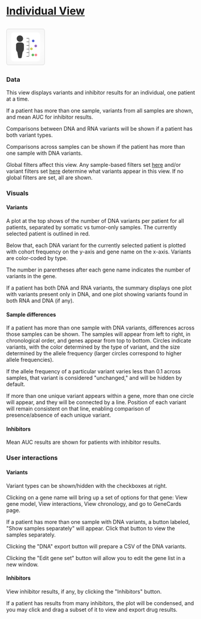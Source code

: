 # [Individual View](http://vizome.org/aml/individual/)

## ![individual](img/individual.png)

### Data
This view displays variants and inhibitor results for an individual, one patient at a time.

If a patient has more than one sample, variants from all samples are shown, and mean AUC for inhibitor results.

Comparisons between DNA and RNA variants will be shown if a patient has both variant types.

Comparisons across samples can be shown if the patient has more than one sample with DNA variants.

Global filters affect this view. Any sample-based filters set [here](http://vizome.org/aml/) and/or variant filters set [here](http://vizome.org/aml/variant_filter/) determine what variants appear in this view. If no global filters are set, all are shown.

### Visuals
#### Variants
A plot at the top shows of the number of DNA variants per patient for all patients, separated by somatic vs tumor-only samples. The currently selected patient is outlined in red.

Below that, each DNA variant for the currently selected patient is plotted with cohort frequency on the y-axis and gene name on the x-axis. Variants are color-coded by type.

The number in parentheses after each gene name indicates the number of variants in the gene.

If a patient has both DNA and RNA variants, the summary displays one plot with variants present only in DNA, and one plot showing variants found in both RNA and DNA (if any).

#### Sample differences
If a patient has more than one sample with DNA variants, differences across those samples can be shown. The samples will appear from left to right, in chronological order, and genes appear from top to bottom. Circles indicate variants, with the color determined by the type of variant, and the size determined by the allele frequency (larger circles correspond to higher allele frequencies).

If the allele frequency of a particular variant varies less than 0.1 across samples, that variant is considered "unchanged," and will be hidden by default.

If more than one unique variant appears within a gene, more than one circle will appear, and they will be connected by a line. Position of each variant will remain consistent on that line, enabling comparison of presence/absence of each unique variant.

#### Inhibitors
Mean AUC results are shown for patients with inhibitor results.

### User interactions
#### Variants
Variant types can be shown/hidden with the checkboxes at right.

Clicking on a gene name will bring up a set of options for that gene: View gene model, View interactions, View chronology, and go to GeneCards page.

If a patient has more than one sample with DNA variants, a button labeled, "Show samples separately" will appear. Click that button to view the samples separately.

Clicking the "DNA" export button will prepare a CSV of the DNA variants.

Clicking the "Edit gene set" button will allow you to edit the gene list in a new window.

#### Inhibitors
View inhibitor results, if any, by clicking the "Inhibitors" button.

If a patient has results from many inhibitors, the plot will be condensed, and you may click and drag a subset of it to view and export drug results.